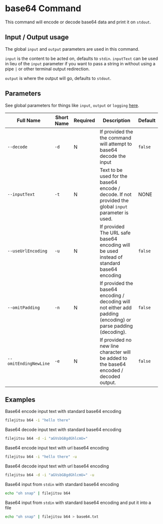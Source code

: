 # base64 Command

This command will encode or decode base64 data and print it on `stdout`.

## Input / Output usage

The global `input` and `output` parameters are used in this command.

`input` is the content to be acted on, defaults to `stdin`. `inputText` can be used in lieu of the `input` parameter if you want to pass a string in without using a pipe `|` or other terminal output redirection.

`output` is where the output will go, defaults to `stdout`.

## Parameters

See global parameters for things like `input`, `output` or `logging` [here](../README.md).

| Full Name | Short Name | Required | Description | Default |
|-----|-----|-----|-----|-----|
| `--decode` | `-d` | N | If provided the the command will attempt to base64 decode the input | `false` |
| `--inputText` | `-t` | N | Text to be used for the base64 encode / decode. If not provided the global `input` parameter is used. | NONE |
| `--useUrlEncoding` | `-u` | N | If provided The URL safe base64 encoding will be used instead of standard base64 encoding | `false` |
| `--omitPadding` | `-n` | N | If provided the base64 encoding / decoding will not either add padding (encoding) or parse padding (decoding). | `false` |
| `--omitEndingNewLine` | `-e` | N | If provided no new line character will be added to the base64 encoded / decoded output. | `false` |

## Examples

Base64 encode input text with standard base64 encoding

```bash
filejitsu b64 -i "hello there"
```

Base64 decode input text with standard base64 encoding

```bash
filejitsu b64 -d -i "aGVsbG8gdGhlcmU="
```

Base64 encode input text with url base64 encoding

```bash
filejitsu b64 -i "hello there" -u
```

Base64 decode input text with url base64 encoding

```bash
filejitsu b64 -d -i "aGVsbG8gdGhlcmU=" -u
```

Base64 input from `stdin` with standard base64 encoding

```bash
echo "oh snap" | filejitsu b64
```

Base64 input from `stdin` with standard base64 encoding and put it into a file

```bash
echo "oh snap" | filejitsu b64 > base64.txt
```
